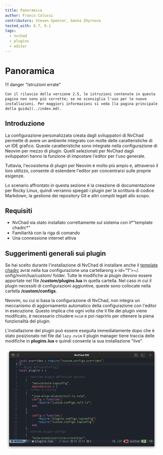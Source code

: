 ```yaml
---
title: Panoramica
author: Franco Colussi
contributors: Steven Spencer, Ganna Zhyrnova
tested_with: 8.7, 9.1
tags:
  - nvchad
  - plugins
  - editor
---
```


# Panoramica

!!! danger "Istruzioni errate"

    Con il rilascio della versione 2.5, le istruzioni contenute in questa pagina non sono più corrette; se ne sconsiglia l'uso per le nuove installazioni. Per maggiori informazioni si veda [la pagina principale della guida](../index.md).

## Introduzione

La configurazione personalizzata creata dagli sviluppatori di NvChad permette di avere un ambiente integrato con molte delle caratteristiche di un IDE grafico. Queste caratteristiche sono integrate nella configurazione di Neovim per mezzo di plugin. Quelli selezionati per NvChad dagli sviluppatori hanno la funzione di impostare l'editor per l'uso generale.

Tuttavia, l'ecosistema di plugin per Neovim è molto più ampio e, attraverso il loro utilizzo, consente di estendere l'editor per concentrarsi sulle proprie esigenze.

Lo scenario affrontato in questa sezione è la creazione di documentazione per Rocky Linux, quindi verranno spiegati i plugin per la scrittura di codice Markdown, la gestione dei repository Git e altri compiti legati allo scopo.

## Requisiti

- NvChad sia stato installato correttamente sul sistema con il*"template chadrc*"
- Familiarità con la riga di comando
- Una connessione internet attiva

## Suggerimenti generali sui plugin

Se hai scelto durante l'installazione di NvChad di installare anche il [template chadrc](../template_chadrc.md) avrai nella tua configurazione una cartellarong x-id="1">~/. onfig/nvim/lua/custom/</strong> folder. Tutte le modifiche ai plugin devono essere apportate nel file **/custom/plugins.lua** in quella cartella. Nel caso in cui il plugin necessiti di configurazioni aggiuntive, queste sono collocate nella cartella **/custom/configs**.

Neovim, su cui si basa la configurazione di NvChad, non integra un meccanismo di aggiornamento automatico della configurazione con l'editor in esecuzione. Questo implica che ogni volta che il file dei plugin viene modificato, è necessario chiudere `nvim` e poi riaprirlo per ottenere la piena funzionalità del plugin.

L'installazione del plugin può essere eseguita immediatamente dopo che è stato posizionato nel file dal `lazy.nvim` il plugin manager tiene traccia delle modifiche in **plugins.lua** e quindi consente la sua installazione "live".

![plugins.lua](./images/plugins_lua.png)

